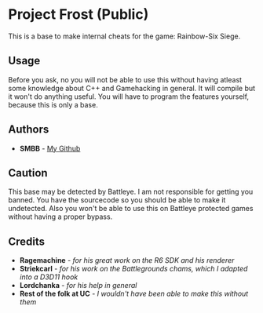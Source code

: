 # Project Frost (Public)

This is a base to make internal cheats for the game: Rainbow-Six Siege.

## Usage

Before you ask, no you will not be able to use this without having atleast some knowledge about C++ and Gamehacking in general.
It will compile but it won't do anything useful. You will have to program the features yourself, because this is only a base.

## Authors

* **SMBB** - [My Github](https://github.com/SMBB)

## Caution

This base may be detected by Battleye. I am not responsible for getting you banned.
You have the sourcecode so you should be able to make it undetected. 
Also you won't be able to use this on Battleye protected games without having a proper bypass.

## Credits

* **Ragemachine** - *for his great work on the R6 SDK and his renderer*
* **Striekcarl** - *for his work on the Battlegrounds chams, which I adapted into a D3D11 hook*
* **Lordchanka** - *for his help in general*
* **Rest of the folk at UC** - *I wouldn't have been able to make this without them*
